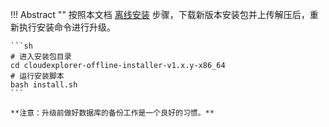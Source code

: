 !!! Abstract ""
    按照本文档 [离线安装](offline_installation.md) 步骤，下载新版本安装包并上传解压后，重新执行安装命令进行升级。

	```sh
	# 进入安装包目录
	cd cloudexplorer-offline-installer-v1.x.y-x86_64
    # 运行安装脚本
    bash install.sh
	```

	**注意：升级前做好数据库的备份工作是一个良好的习惯。**